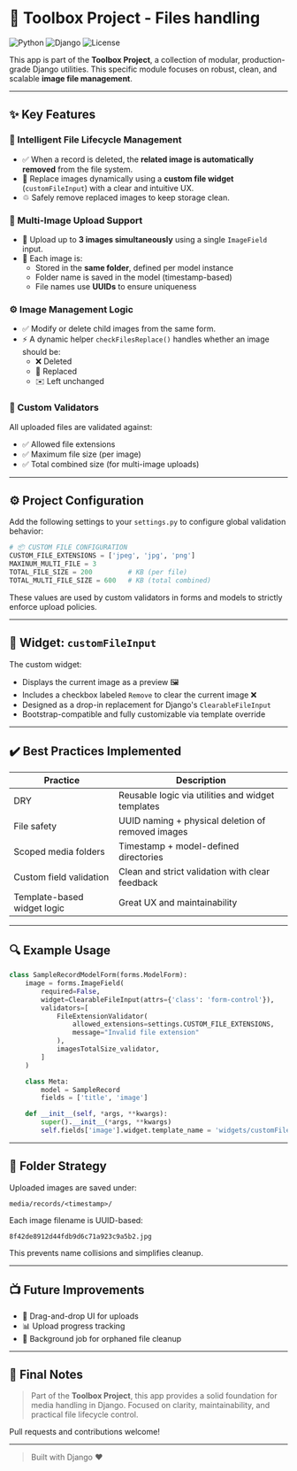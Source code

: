 # 🧰 Toolbox Project - Files handling

![Python](https://img.shields.io/badge/Python-3.12+-blue.svg)
![Django](https://img.shields.io/badge/Django-5.x-green.svg)
![License](https://img.shields.io/badge/license-MIT-blue.svg)

This app is part of the **Toolbox Project**, a collection of modular, production-grade Django utilities. This specific module focuses on robust, clean, and scalable **image file management**.

---

## ✨ Key Features

### 📁 Intelligent File Lifecycle Management
- ✅ When a record is deleted, the **related image is automatically removed** from the file system.
- 🔄 Replace images dynamically using a **custom file widget** (`customFileInput`) with a clear and intuitive UX.
- ♲ Safely remove replaced images to keep storage clean.

### 📸 Multi-Image Upload Support
- 📎 Upload up to **3 images simultaneously** using a single `ImageField` input.
- 📂 Each image is:
  - Stored in the **same folder**, defined per model instance
  - Folder name is saved in the model (timestamp-based)
  - File names use **UUIDs** to ensure uniqueness

### ⚙️ Image Management Logic
- ✅ Modify or delete child images from the same form.
- ⚡ A dynamic helper `checkFilesReplace()` handles whether an image should be:
  - ❌ Deleted
  - 🔄 Replaced
  - ✉️ Left unchanged

### 🔮 Custom Validators
All uploaded files are validated against:
- ✅ Allowed file extensions
- ✅ Maximum file size (per image)
- ✅ Total combined size (for multi-image uploads)

---

## ⚙️ Project Configuration

Add the following settings to your `settings.py` to configure global validation behavior:

```python
# 📦 CUSTOM FILE CONFIGURATION
CUSTOM_FILE_EXTENSIONS = ['jpeg', 'jpg', 'png']
MAXINUM_MULTI_FILE = 3
TOTAL_FILE_SIZE = 200         # KB (per file)
TOTAL_MULTI_FILE_SIZE = 600   # KB (total combined)
```

These values are used by custom validators in forms and models to strictly enforce upload policies.

---

## 🧰 Widget: `customFileInput`

The custom widget:
- Displays the current image as a preview 🖼️
- Includes a checkbox labeled `Remove` to clear the current image ❌
- Designed as a drop-in replacement for Django's `ClearableFileInput`
- Bootstrap-compatible and fully customizable via template override

---

## ✔️ Best Practices Implemented

| Practice                     | Description                                       |
|-----------------------------|---------------------------------------------------|
| DRY                         | Reusable logic via utilities and widget templates |
| File safety                 | UUID naming + physical deletion of removed images |
| Scoped media folders        | Timestamp + model-defined directories             |
| Custom field validation     | Clean and strict validation with clear feedback   |
| Template-based widget logic | Great UX and maintainability                      |

---

## 🔍 Example Usage

```python
class SampleRecordModelForm(forms.ModelForm):
    image = forms.ImageField(
        required=False,
        widget=ClearableFileInput(attrs={'class': 'form-control'}),
        validators=[
            FileExtensionValidator(
                allowed_extensions=settings.CUSTOM_FILE_EXTENSIONS,
                message="Invalid file extension"
            ),
            imagesTotalSize_validator,
        ]
    )

    class Meta:
        model = SampleRecord
        fields = ['title', 'image']

    def __init__(self, *args, **kwargs):
        super().__init__(*args, **kwargs)
        self.fields['image'].widget.template_name = 'widgets/customFileInput.html'
```

---

## 📂 Folder Strategy

Uploaded images are saved under:

```
media/records/<timestamp>/
```

Each image filename is UUID-based:

```
8f42de8912d44fdb9d6c71a923c9a5b2.jpg
```

This prevents name collisions and simplifies cleanup.

---

## 📺 Future Improvements

- 🚀 Drag-and-drop UI for uploads
- 📊 Upload progress tracking
- 🧼 Background job for orphaned file cleanup

---

## 🧠 Final Notes

> Part of the **Toolbox Project**, this app provides a solid foundation for media handling in Django. Focused on clarity, maintainability, and practical file lifecycle control.

Pull requests and contributions welcome!

---

> Built with Django ❤️
